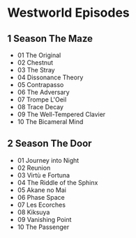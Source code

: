 # Westworld Episodes

## 1 Season The Maze
* 01 The Original
* 02 Chestnut
* 03 The Stray
* 04 Dissonance Theory
* 05 Contrapasso
* 06 The Adversary
* 07 Trompe L'Oeil
* 08 Trace Decay
* 09 The Well-Tempered Clavier
* 10 The Bicameral Mind

## 2 Season The Door
* 01 Journey into Night
* 02 Reunion
* 03 Virtù e Fortuna
* 04 The Riddle of the Sphinx
* 05 Akane no Mai
* 06 Phase Space
* 07 Les Ecorches
* 08 Kiksuya
* 09 Vanishing Point
* 10 The Passenger
